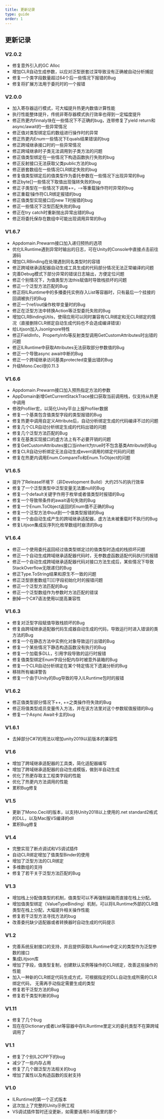 ```yaml
---
title: 更新记录
type: guide
order: 1
---
```


## 更新记录
### V2.0.2
- 修复意外引入的GC Alloc
- 增加CLR自动生成参数，以应对泛型嵌套过深导致没有正确被自动分析捕捉
- 修复一个类字段数量超过64个后一些情况下报错的Bug
- 修复将扩展方法用于委托时的一个报错

### V2.0.0
- 加入寄存器运行模式，可大幅提升热更内数值计算性能
- 执行性能整体提升，传统非寄存器模式执行效率也得到一定幅度提升
- 修正热更内finnaly块在一些情况下不正确的bug，连带修复了yield return和async/await的一些异常情况
- 修正值对类型绑定后的数组进行操作时的异常
- 修正热更内Enum一些情况下Equals结果错误的bug
- 修正跨域继承接口时的一些异常情况
- 修正跨域继承时子类无法调用到子类方法的问题
- 修正值类型绑定在一些情况下构造函数执行失败的bug
- 修正反射接口无法获取父类public方法的bug
- 修正嵌套数组在一些情况CLR绑定失败的bug
- 修复值类型绑定后的值类型作为委托参数在一些情况下出现异常的Bug
- 修正byte[]一些情况下取值出现强转失败的bug
- 修正子类型在一些情况下调用+=，-=等重载操作符时异常的bug
- 修正重载!操作符CLR绑定报错的bug
- 修正值类型实现接口后new T时报错的bug
- 修正一些情况下泛型匹配失败的Bug
- 修正在try catch时重新抛出异常出错的Bug
- 修正将委托保存在数组中可能出现调用异常的Bug

### V1.6.7
- Appdomain.Prewarm接口加入递归预热的选项
- 优化ILRuntime遇到异常时输出的日志，可在Unity的Console中直接点击前往源码
- 增加CLRBinding在处理遇到同名类型时的容错
- 修正跨域继承适配器自动生成工具生成的代码部分情况无法正常编译的问题
- 完善Debug模式下部分异常的错误日志输出，方便定位问题
- 修正个别情况下，为值类型方法this赋值时导致栈损坏的问题
- 修正一个泛型方法匹配的Bug
- 修正将ILRuntime中的多播委托实例存入List等容器时，只有最后一个挂接的回调被执行的Bug
- 修正一个ref/out操作枚举变量时的Bug
- 修正在泛型方法中转换Action等泛型委托失败的Bug
- 增加CLRBindingUtils，使得应用可以同时兼容有CLR绑定和无CLR绑定的情况（直接删除CLR绑定自动生成代码也不会造成编译错误）
- 给Litjson加入JsonIgnore特性
- 修正FieldInfo，PropertyInfo等反射类型调用GetCustomAttributes时出错的问题
- 修正ILRuntime中获取Attributes无法获取部分参数值的Bug
- 修正一个导致async await中断的Bug
- 修正一个跨域继承访问基类protected变量出错的Bug
- 升级Mono.Cecil到0.11.3

### V1.6.6
- Appdomain.Prewarm接口加入预热指定方法的参数
- AppDomain新增GetCurrentStackTrace接口获取当前调用栈，仅支持从热更中调用
- 修改Profiler宏，以简化Unity平台上报Profiler数据
- 修复一个基类包含值类型字段的类型报错的Bug
- 修复热更中调用自定义Attribute后，自动分析绑定生成的代码编译不过的问题
- 修复几个CLR自动分析绑定生成的代码出错的问题
- 修复几个泛型方法匹配的Bug
- 修复在基类实现接口的虚方法上有不必要开销的问题
- 修复GetCustomAttributes接口当inherit为true时不包含基类Attribute的Bug
- 修复CLR自动分析绑定无法自动生成event调用的绑定代码的问题
- 修复在热更内调用Enum.CompareTo和Enum.ToObject的问题

### V1.6.5
- 提升了Release环境下（非Development Build）大约25%的执行效率
- 修复了一个泛型类型中泛型变量无法置null的Bug
- 修复一个default关键字作用于枚举或者值类型时报错的Bug
- 修复一个导致带条件的await语句失效的Bug
- 修复一个Enum.ToObject返回的Enum值不正确的Bug
- 修复一个泛型方法中out到一个值类型报错的Bug
- 修复一个由自动生成产生的跨域继承适配器，虚方法未被重载时不执行的Bug
- 修复Litjson集成反序列化枚举数组时崩溃的Bug

### V1.6.4
- 修正一个使用委托返回经过值类型绑定过的值类型时造成的栈损坏问题
- 修正一个自动生成跨域继承适配器代码时，无参数虚函数适配代码执行的报错
- 修正一个自动生成跨域继承适配器代码对接口方法生成后，某些情况下导致StackOverflow无限递归的Bug
- 修正Type.ToString结果和原生不一致的问题
- 修正泛型嵌套数组T[][]字段初始化时的报错问题
- 修正一个泛型方法匹配的Bug
- 修正一个泛型数组作为参数时方法匹配的错误
- 删掉一个C#7语法使用以提高兼容性

### V1.6.3
- 修复对泛型字段赋值导致栈损坏的Bug
- 修复由跨域继承适配器代码生成器自动生成的代码，导致运行时进入错误的类方法的Bug
- 修复一个在静态方法中实例化对象导致运行出错的Bug
- 修复一个某些情况下静态构造函数没有执行的Bug
- 修复一个加载多DLL，引用字段导致的运行时报错
- 修复值类型绑定Enum字段分配内存时被意外装箱的Bug
- 修复一个CLR自动分析绑定在某个特定情况下遗漏分析的Bug
- 移除所有编译警告
- 修复一个由于Unity的Bug导致的导入ILRuntime包时的报错

### V1.6.2
- 修正值类型部分情况下++, +=之类操作符失效的Bug
- 修正将值类型成员变量传入方法，并在该方法里对这个参数赋值报错的Bug
- 修复一个Async Await卡主的bug

### V1.6.1
- 去掉部分C#7的用法以增加unity2019以前版本的兼容性

### V1.6
- 增加了跨域继承适配器的工具类，简化适配器编写
- 增加了跨域继承适配器的自动生成模版，做到半自动生成
- 优化了热更存取主工程类字段的性能
- 优化了热更内方法调用的性能
- 累积Bug修复

### V1.5
- 更新了Mono.Cecil的版本，以支持Unity2018以上使用的.net standard2格式的DLL，以及Mac版VS编译的dll
- 累积Bug修复

### V1.4
- 完整实现了断点调试和VS调试插件
- 自动CLR绑定增加了值类型Binder的使用
- 增加了泛型方法的CLR绑定
- 多维数组的支持
- 修复了若干关于泛型方法匹配的Bug

### V1.3
- 增加栈上分配值类型的机制，值类型可以不再强制装箱而直接在栈上分配。
- 增加值类型绑定（ValueTypeBinding）机制，可以将ILRuntime外部的CLR值类型在栈上分配，大幅提升相关操作性能
- 修复若干泛型方法寻找方法的bug
- 改善委托缺少适配器或者转换器时自动生成的代码提示

### V1.2
- 完善系统反射接口的支持，并且提供获取ILRuntime中定义的类型作为泛型参数的接口
- 集成Litjson库
- 增加了字段，值类型复制，创建默认实例等操作的CLR绑定，改善这些操作的性能
- 加入一种新的CLR绑定代码生成方式，可根据指定的DLL自动生成所需的CLR绑定代码，
无需再手动指定需要生成的类型
- 修复若干泛型方法的Bug
- 修复若干类型判断的Bug

### V1.11

- 修复了几个bug
- 现在在Dictionary或者List等容器中存ILRuntime里定义的委托类型不在算跨域调用了

### V1.1

- 修复了个别IL2CPP下的bug
- 减少了一些内存占用
- 修复了几个跟泛型方法相关的bug
- 增加了属性以及构造函数的反射支持

### V1.0

- ILRuntime的第一个正式版本
- 这次加上了完整的Unity示例工程
- VS调试插件暂时还没更新，如需要请用0.85版里的那个